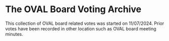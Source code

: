 # The OVAL Board Voting Archive

This collection of OVAL board related votes was started on 11/07/2024.  Prior votes have been recorded in other location such as OVAL board meeting minutes.